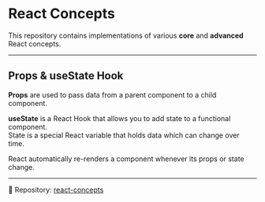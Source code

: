 # React Concepts

This repository contains implementations of various **core** and **advanced** React concepts.

---

## Props & useState Hook

**Props** are used to pass data from a parent component to a child component.  

**useState** is a React Hook that allows you to add state to a functional component.  
State is a special React variable that holds data which can change over time.  

React automatically re-renders a component whenever its props or state change.

---

🔗 Repository: [react-concepts](https://github.com/vmanidev/react-concepts/tree/main/react-todo)
